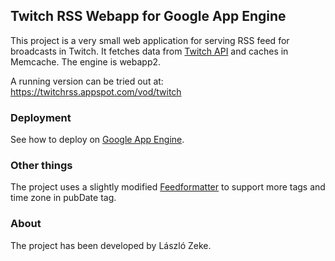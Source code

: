 ## Twitch RSS Webapp for Google App Engine
This project is a very small web application for serving RSS feed for broadcasts
in Twitch. It fetches data from [Twitch API](https://github.com/justintv/twitch-api) and caches in Memcache.
The engine is webapp2.

A running version can be tried out at: 
https://twitchrss.appspot.com/vod/twitch

### Deployment
See how to deploy on [Google App Engine](https://cloud.google.com/appengine/docs/python/gettingstartedpython27/introduction).

### Other things
The project uses a slightly modified [Feedformatter](https://code.google.com/p/feedformatter/) to support
more tags and time zone in pubDate tag.

### About
The project has been developed by László Zeke.
